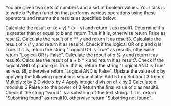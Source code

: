 You are given two sets of numbers and a set of boolean values. Your task is to write a Python function that performs various operations using these operators and returns the results as specified below:

Calculate the result of (x + y) * (x - y) and return it as result1.
Determine if a is greater than or equal to b and return True if it is, otherwise return False as result2.
Calculate the result of x ** y and return it as result3.
Calculate the result of x // y and return it as result4.
Check if the logical OR of p and q is True. If it is, return the string "Logical OR is True" as result5, otherwise return "Logical OR is False".
Calculate the result of x % y and return it as result6.
Calculate the result of a + b * x and return it as result7.
Check if the logical AND of p and q is True. If it is, return the string "Logical AND is True" as result8, otherwise return "Logical AND is False".
Update the value of x by applying the following operations sequentially:
Add 5 to x
Subtract 3 from x
Multiply x by 2
Divide x by 4
Apply integer division of x by 2
Calculate x modulus 2
Raise x to the power of 3
Return the final value of x as result9.
Check if the string "world" is a substring of the text string. If it is, return "Substring found" as result10, otherwise return "Substring not found".
